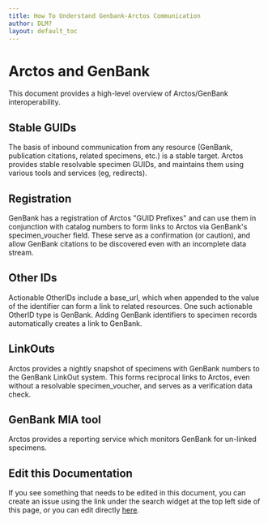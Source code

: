 ```yaml
---
title: How To Understand Genbank-Arctos Communication
author: DLM?
layout: default_toc
---
```

# Arctos and GenBank

This document provides a high-level overview of Arctos/GenBank interoperability.

## Stable GUIDs

The basis of inbound communication from any resource (GenBank, publication citations, related specimens, etc.) is
a stable target. Arctos provides stable resolvable specimen GUIDs, and maintains them using various tools and
services (eg, redirects).

## Registration

GenBank has a registration of Arctos "GUID Prefixes" and can use them in conjunction with catalog numbers
 to form links to Arctos via GenBank's specimen_voucher field.
These serve as a confirmation (or caution), and allow GenBank citations to be discovered even with an incomplete data stream.

## Other IDs

Actionable OtherIDs include a base_url, which when appended to the value of the identifier can form a link to related
resources. One such actionable OtherID type is GenBank. Adding GenBank identifiers to specimen records automatically creates
a link to GenBank.

## LinkOuts

Arctos provides a nightly snapshot of specimens with GenBank numbers to the GenBank LinkOut system. This forms reciprocal
links to Arctos, even without a resolvable specimen_voucher, and serves as a verification data check.

## GenBank MIA tool

Arctos provides a reporting service which monitors GenBank for un-linked specimens.

## Edit this Documentation

If you see something that needs to be edited in this document, you can create an issue using the link under the search widget at the top left side of this page, or you can edit directly <a href="https://github.com/ArctosDB/documentation-wiki/edit/gh-pages/_how_to/Genbank-Communication.markdown" target="_blank">here</a>.
